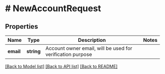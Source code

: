 # # NewAccountRequest

## Properties

Name | Type | Description | Notes
------------ | ------------- | ------------- | -------------
**email** | **string** | Account owner email, will be used for verification purpose |

[[Back to Model list]](../../README.md#models) [[Back to API list]](../../README.md#endpoints) [[Back to README]](../../README.md)
